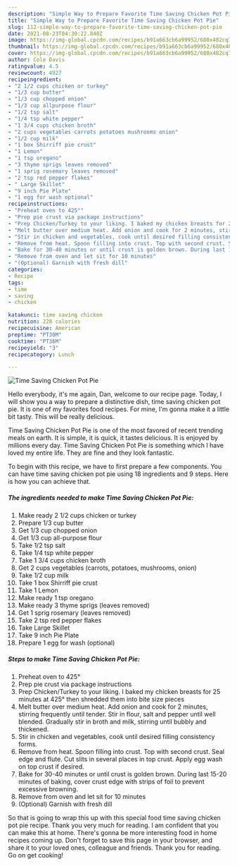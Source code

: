 ```yaml
---
description: "Simple Way to Prepare Favorite Time Saving Chicken Pot Pie"
title: "Simple Way to Prepare Favorite Time Saving Chicken Pot Pie"
slug: 112-simple-way-to-prepare-favorite-time-saving-chicken-pot-pie
date: 2021-08-23T04:30:22.840Z
image: https://img-global.cpcdn.com/recipes/b91a663cb6a99952/680x482cq70/time-saving-chicken-pot-pie-recipe-main-photo.jpg
thumbnail: https://img-global.cpcdn.com/recipes/b91a663cb6a99952/680x482cq70/time-saving-chicken-pot-pie-recipe-main-photo.jpg
cover: https://img-global.cpcdn.com/recipes/b91a663cb6a99952/680x482cq70/time-saving-chicken-pot-pie-recipe-main-photo.jpg
author: Cole Davis
ratingvalue: 4.5
reviewcount: 4927
recipeingredient:
- "2 1/2 cups chicken or turkey"
- "1/3 cup butter"
- "1/3 cup chopped onion"
- "1/3 cup allpurpose flour"
- "1/2 tsp salt"
- "1/4 tsp white pepper"
- "1 3/4 cups chicken broth"
- "2 cups vegetables carrots potatoes mushrooms onion"
- "1/2 cup milk"
- "1 box Shirriff pie crust"
- "1 Lemon"
- "1 tsp oregano"
- "3 thyme sprigs leaves removed"
- "1 sprig rosemary leaves removed"
- "2 tsp red pepper flakes"
- " Large Skillet"
- "9 inch Pie Plate"
- "1 egg for wash optional"
recipeinstructions:
- "Preheat oven to 425°"
- "Prep pie crust via package instructions"
- "Prep Chicken/Turkey to your liking. I baked my chicken breasts for 25 minutes at 425° then shredded them into bite size pieces"
- "Melt butter over medium heat. Add onion and cook for 2 minutes, stirring frequently until tender. Stir in flour, salt and pepper until well blended. Gradually stir in broth and milk, stirring until bubbly and thickened."
- "Stir in chicken and vegetables, cook until desired filling consistency forms."
- "Remove from heat. Spoon filling into crust. Top with second crust. Seal edge and flute. Cut slits in several places in top crust. Apply egg wash on top crust if desired."
- "Bake for 30-40 minutes or until crust is golden brown. During last 15-20 minutes of baking, cover crust edge with strips of foil to prevent excessive browning."
- "Remove from oven and let sit for 10 minutes"
- "(Optional) Garnish with fresh dill"
categories:
- Recipe
tags:
- time
- saving
- chicken

katakunci: time saving chicken 
nutrition: 228 calories
recipecuisine: American
preptime: "PT30M"
cooktime: "PT36M"
recipeyield: "3"
recipecategory: Lunch

---
```



![Time Saving Chicken Pot Pie](https://img-global.cpcdn.com/recipes/b91a663cb6a99952/680x482cq70/time-saving-chicken-pot-pie-recipe-main-photo.jpg)

Hello everybody, it's me again, Dan, welcome to our recipe page. Today, I will show you a way to prepare a distinctive dish, time saving chicken pot pie. It is one of my favorites food recipes. For mine, I'm gonna make it a little bit tasty. This will be really delicious.



Time Saving Chicken Pot Pie is one of the most favored of recent trending meals on earth. It is simple, it is quick, it tastes delicious. It is enjoyed by millions every day. Time Saving Chicken Pot Pie is something which I have loved my entire life. They are fine and they look fantastic.


To begin with this recipe, we have to first prepare a few components. You can have time saving chicken pot pie using 18 ingredients and 9 steps. Here is how you can achieve that.

<!--inarticleads1-->

##### The ingredients needed to make Time Saving Chicken Pot Pie:

1. Make ready 2 1/2 cups chicken or turkey
1. Prepare 1/3 cup butter
1. Get 1/3 cup chopped onion
1. Get 1/3 cup all-purpose flour
1. Take 1/2 tsp salt
1. Take 1/4 tsp white pepper
1. Take 1 3/4 cups chicken broth
1. Get 2 cups vegetables (carrots, potatoes, mushrooms, onion)
1. Take 1/2 cup milk
1. Take 1 box Shirriff pie crust
1. Take 1 Lemon
1. Make ready 1 tsp oregano
1. Make ready 3 thyme sprigs (leaves removed)
1. Get 1 sprig rosemary (leaves removed)
1. Take 2 tsp red pepper flakes
1. Take  Large Skillet
1. Take 9 inch Pie Plate
1. Prepare 1 egg for wash (optional)




<!--inarticleads2-->

##### Steps to make Time Saving Chicken Pot Pie:

1. Preheat oven to 425°
1. Prep pie crust via package instructions
1. Prep Chicken/Turkey to your liking. I baked my chicken breasts for 25 minutes at 425° then shredded them into bite size pieces
1. Melt butter over medium heat. Add onion and cook for 2 minutes, stirring frequently until tender. Stir in flour, salt and pepper until well blended. Gradually stir in broth and milk, stirring until bubbly and thickened.
1. Stir in chicken and vegetables, cook until desired filling consistency forms.
1. Remove from heat. Spoon filling into crust. Top with second crust. Seal edge and flute. Cut slits in several places in top crust. Apply egg wash on top crust if desired.
1. Bake for 30-40 minutes or until crust is golden brown. During last 15-20 minutes of baking, cover crust edge with strips of foil to prevent excessive browning.
1. Remove from oven and let sit for 10 minutes
1. (Optional) Garnish with fresh dill




So that is going to wrap this up with this special food time saving chicken pot pie recipe. Thank you very much for reading. I am confident that you can make this at home. There's gonna be more interesting food in home recipes coming up. Don't forget to save this page in your browser, and share it to your loved ones, colleague and friends. Thank you for reading. Go on get cooking!
